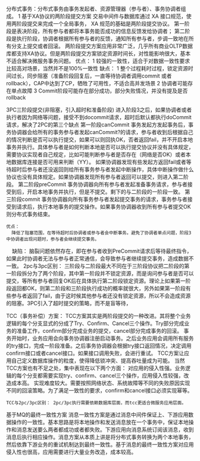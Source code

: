 
分布式事务：分布式事务由事务发起者、资源管理器（参与者）、事务协调者组成。
  1 基于XA协议的两阶段提交方案
    交易中间件与数据库通过 XA 接口规范，使用两阶段提交来完成一个全局事务， XA 规范的基础是两阶段提交协议。
    第一阶段是表决阶段，所有参与者都将本事务能否成功的信息反馈发给协调者；
    第二阶段是执行阶段，协调者根据所有参与者的反馈，通知所有参与者，步调一致地在所有分支上提交或者回滚。
  两阶段提交方案应用非常广泛，几乎所有商业OLTP数据库都支持XA协议。但是两阶段提交方案锁定资源时间长，对性能影响很大，基本不适合解决微服务事务问题。
  优点：
    1 较强的一致性，适合于对数据一致性要求比较高对场景，当然并不是100%一致性
  缺点：
  1 整个过程耗时过程，锁定资源时间过长，同步阻塞（准备阶段回复后，一直等待协调者调用commit 或者rollback），CAP中达到了CP，牺牲了可用性，不适合高并发场景
  2 协调者可能存在单点故障
  3 Commit阶段可能存在部分成功，部分失败情况，并没有提及是否rollback


  3PC三阶段提交(非阻塞，引入超时和准备阶段)
    进入阶段3之后，如果协调者或者执行者因为网络等问题，接受不到docommit请求，超时后默认都执行doCommit请求，解决了2PC的第三个缺点
    第一阶段canCommit
      事务发起方发起事务后，事务协调器会给所有的事务参与者发起canCommit?的请求，参与者收到后根据自己的情况判断是否可以执行提交，如果可以则回执OK，否者返回fail，并不开启本地事务并执行。具体参与者是如何判断本地是否可以执行提交协议并没有具体规定，需要协议实现者自己规定，比如可能判断参与者是否存在（网络是否OK）或者本地数据库连接是否可用来判断（YY）。
      如果协调器发现有些发起方返回fail或者等待超时后参与者还没返回则给所有事务参与者发起中断操作，具体中断操作做什么协议也没有具体规定。如果协调器发现所有参与者返回可以提交，则进入第二阶段。
    第二阶段preCommit
      事务协调器向所有参与者发起准备事务请求，参与者接受到后，开启本地事务并执行，但是不提交。剩下的与二阶段的一阶段一致。
    第三阶段commit
      事务协调器向所有事务参与者发起提交事务的请求，事务参与者接受到请求后，执行本地事务的提交操作。如果事务协调器收到所有参与者提交OK则分布式事务结束。

    优点：
      降低了阻塞范围，在等待超时后协调者或参与者会中断事务。避免了协调者单点问题，阶段3中协调者出现问题时，参与者会继续提交事务。
    缺陷：
      脑裂问题依然存在，即在参与者收到PreCommit请求后等待最终指令，如果此时协调者无法与参与者正常通信，会导致参与者继续提交事务，造成数据不一致。
  2pc与3pc区别：
      三阶段与二阶段最大不同在于三阶段协议把二阶段的第一阶段拆分为了两个阶段，其中第一阶段并不锁定资源，而是询问参与者是否可以提交，等所有参与者回复OK后在具体执行第二阶段锁定资源。理论上如果第一阶段返回都OK，则第二阶段和三阶段执行成功的概率就很大，另外如果第一阶段有些参与者返回了fail，由于这时候其他参与者还没有锁定资源，所以不会造成资源的阻塞。3PC引入了超时提交的策略，而不是盲等待，


  TCC（事务补偿）方案：
    TCC方案其实是两阶段提交的一种改进。其将整个业务逻辑的每个分支显式的分成了Try、Confirm、Cancel三个操作。Try部分完成业务的准备工作，confirm部分完成业务的提交，cancel部分完成事务的回滚。
    事务开始时，业务应用会向事务协调器注册启动事务。之后业务应用会调用所有服务的try接口，完成一阶段准备。之后事务协调器会根据try接口返回情况，决定调用confirm接口或者cancel接口。如果接口调用失败，会进行重试。
    TCC方案让应用自己定义数据库操作的粒度，使得降低锁冲突、提高吞吐量成为可能。 当然TCC方案也有不足之处，集中表现在以下两个方面：
      对应用的侵入性强。业务逻辑的每个分支都需要实现try、confirm、cancel三个操作，应用侵入性较强，改造成本高。
      实现难度较大。需要按照网络状态、系统故障等不同的失败原因实现不同的回滚策略。为了满足一致性的要求，confirm和cancel接口必须实现幂等。

    TCC与2pc/3pc区别： 2pc/3pc执行需要依赖数据库层面，而tcc更适合微服务应用层面。  

  基于MQ的最终一致性方案
    消息一致性方案是通过消息中间件保证上、下游应用数据操作的一致性。基本思路是将本地操作和发送消息放在一个事务中，保证本地操作和消息发送要么两者都成功或者都失败。下游应用向消息系统订阅该消息，收到消息后执行相应操作。消息方案从本质上讲是将分布式事务转换为两个本地事务，然后依靠下游业务的重试机制达到最终一致性。基于消息的最终一致性方案对应用侵入性也很高，应用需要进行大量业务改造，成本较高。
